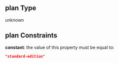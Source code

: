 ## plan Type

unknown

## plan Constraints

**constant**: the value of this property must be equal to:

```json
"standard-edition"
```
